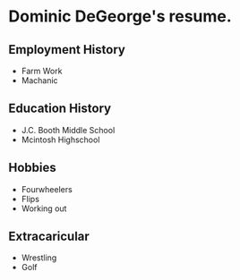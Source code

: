 # Dominic DeGeorge's resume.

## Employment History
- Farm Work
- Machanic

## Education History
- J.C. Booth Middle School
- Mcintosh Highschool 

## Hobbies
- Fourwheelers
- Flips
- Working out

## Extracaricular
- Wrestling
- Golf
